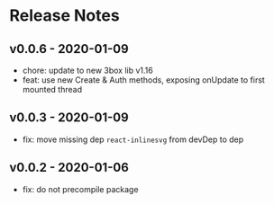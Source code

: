 # Release Notes

## v0.0.6 - 2020-01-09
* chore: update to new 3box lib v1.16 
* feat: use new Create & Auth methods, exposing onUpdate to first mounted thread 

## v0.0.3 - 2020-01-09
* fix: move missing dep `react-inlinesvg` from devDep to dep

## v0.0.2 - 2020-01-06
* fix: do not precompile package
